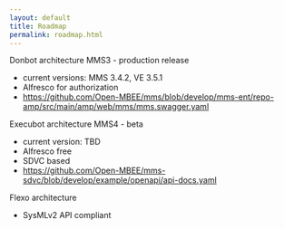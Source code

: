 ```yaml
---
layout: default
title: Roadmap
permalink: roadmap.html
---
```


Donbot architecture
MMS3 - production release
* current versions: MMS 3.4.2, VE 3.5.1
* Alfresco for authorization
* https://github.com/Open-MBEE/mms/blob/develop/mms-ent/repo-amp/src/main/amp/web/mms/mms.swagger.yaml

Execubot architecture
MMS4 - beta
* current version: TBD
* Alfresco free
* SDVC based
* https://github.com/Open-MBEE/mms-sdvc/blob/develop/example/openapi/api-docs.yaml

Flexo architecture
* SysMLv2 API compliant
